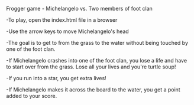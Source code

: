 Frogger game - Michelangelo vs. Two members of foot clan

-To play, open the index.html file in a browser

-Use the arrow keys to move Michelangelo's head

-The goal is to get to from the grass to the water without being touched by one of the foot clan.

-If Michelangelo crashes into one of the foot clan, you lose a life and have to start over from the grass. Lose all your lives and you're turtle soup!

-If you run into a star, you get extra lives!

-If Michelangelo makes it across the board to the water, you get a point added to your score.

